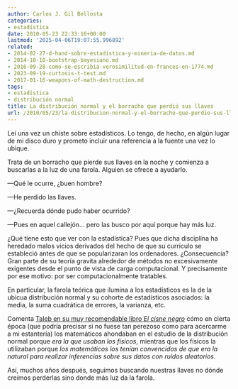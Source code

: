 ```yaml
---
author: Carlos J. Gil Bellosta
categories:
- estadística
date: 2010-05-23 22:33:16+00:00
lastmod: '2025-04-06T19:07:55.996892'
related:
- 2014-02-27-d-hand-sobre-estadistica-y-mineria-de-datos.md
- 2014-10-10-bootstrap-bayesiano.md
- 2016-09-28-como-se-escribia-verosimilitud-en-frances-en-1774.md
- 2023-09-19-curtosis-t-test.md
- 2017-01-16-weapons-of-math-destruction.md
tags:
- estadística
- distribución normal
title: La distribución normal y el borracho que perdió sus llaves
url: /2010/05/23/la-distribucion-normal-y-el-borracho-que-perdio-sus-llaves/
---
```


Leí una vez un chiste sobre estadísticos. Lo tengo, de hecho, en algún lugar de mi disco duro y prometo incluir una referencia a la fuente una vez lo ubique.

Trata de un borracho que pierde sus llaves en la noche y comienza a buscarlas a la luz de una farola. Alguien se ofrece a ayudarlo.

—Qué le ocurre, ¿buen hombre?

—He perdido las llaves.

—¿Recuerda dónde pudo haber ocurrido?

—Pues en aquel callejón... pero las busco por aquí porque hay más luz.

¿Qué tiene esto que ver con la estadística? Pues que dicha disciplina ha heredado malos vicios derivados del hecho de que su currículo se estableció antes de que se popularizaran los ordenadores. ¿Consecuencia? Gran parte de su teoría gravita alrededor de métodos no excesivamente exigentes desde el punto de vista de carga computacional. Y precisamente por ese motivo: por ser computacionalmente tratables.

En particular, la farola teórica que ilumina a los estadísticos es la de la ubicua distribución normal y su cohorte de estadísticos asociados: la media, la suma cuadrática de errores, la varianza, etc.

Comenta [Taleb en su muy recomendable libro _El cisne negro_](http://es.wikipedia.org/wiki/Nassim_Taleb) cómo en cierta época (que podría precisar si no fuese tan perezoso como para acercarme a mi estantería) los matemáticos ahondaban en el estudio de la distribución normal porque _era la que usaban los físicos_, mientras que los físicos la utilizaban porque _los matemáticos los tenían convencidos de que era la natural para realizar inferencias sobre sus datos con ruidos aleatorios_.

Así, muchos años después, seguimos buscando nuestras llaves no dónde creímos perderlas sino donde más luz da la farola.